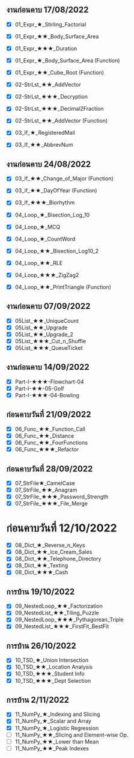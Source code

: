## งานก่อนคาบ 17/08/2022

- [x] 01\_Expr\_★\_Stirling\_Factorial
- [x] 01\_Expr\_★★\_Body\_Surface\_Area
- [x] 01\_Expr\_★★★\_Duration
- [x] 01\_Expr\_★\_Body\_Surface\_Area (Function)
- [x] 01\_Expr\_★★\_Cube\_Root (Function)

- [x] 02-StrLst\_★★\_AddVector
- [x] 02-StrLst\_★★★\_Decryption
- [x] 02-StrLst\_★★★\_Decimal2Fraction
- [x] 02-StrLst\_★★\_AddVector (Function)

- [x] 03\_If\_★\_RegisteredMail
- [x] 03\_If\_★★\_AbbrevNum

## งานก่อนคาบ 24/08/2022

- [x] 03\_If\_★★\_Change\_of\_Major (Function)
- [x] 03\_if\_★★\_DayOfYear (Function)
- [x] 03\_If\_★★★\_Biorhythm

- [x] 04\_Loop\_★\_Bisection\_Log\_10
- [x] 04\_Loop\_★\_MCQ
- [x] 04\_Loop\_★\_CountWord
- [x] 04\_Loop\_★★\_Bisection\_Log10\_2
- [x] 04\_Loop\_★★\_RLE
- [x] 04\_Loop\_★★★\_ZigZag2
- [x] 04\_Loop\_★★\_PrintTriangle (Function)

## งานก่อนคาบ 07/09/2022

- [x] 05List\_★★\_UniqueCount
- [x] 05List\_★★\_Upgrade
- [x] 05List\_★★\_Upgrade\_2
- [x] 05List\_★★★\_Cut\_n\_Shuffle
- [x] 05List\_★★★\_QueueTicket

## งานก่อนคาบ 14/09/2022

- [x] Part-I-★★★-Flowchart-04
- [x] Part-I-★★-05-Golf
- [x] Part-I-★★★-04-Bowling

## ก่อนคาบวันที่ 21/09/2022

- [x] 06\_Func\_★★\_Function\_Call
- [x] 06\_Func\_★★\_Distance
- [x] 06\_Func\_★★\_FourFunctions
- [x] 06\_Func\_★★★\_Refactor

## ก่อนคาบวันที่ 28/09/2022

- [x] 07\_StrFile★\_CamelCase
- [x] 07\_StrFile\_★★\_Anagram
- [x] 07\_StrFile\_★★★\_Password\_Strength
- [x] 07\_StrFile\_★★★\_File\_Merge

# ก่อนคาบวันที่ 12/10/2022

- [x] 08\_Dict\_★\_Reverse\_n\_Keys
- [x] 08\_Dict\_★★\_Ice\_Cream\_Sales
- [x] 08\_Dict\_★★\_Telephone\_Directory
- [x] 08\_Dict\_★★\_Texting
- [x] 08\_Dict\_★★★\_Cash

## การบ้าน 19/10/2022
- [x] 09\_NestedLoop\_★★\_Factorization
- [x] 09\_NestedList\_★★\_Tiling_Puzzle
- [x] 09\_NestedLoop\_★★★\_Pythagorean_Triple
- [x] 09\_NestedList\_★★★\_FirstFit_BestFit

## การบ้าน 26/10/2022
- [x] 10\_TSD\_★\_Union Intersection
- [x] 10\_TSD\_★★_Location Analysis
- [x] 10\_TSD\_★★★_Student Info
- [x] 10\_TSD\_★★★_Dept Selection

## การบ้าน 2/11/2022
- [x] 11\_NumPy\_★\_Indexing and Slicing
- [x] 11\_NumPy\_★\_Scalar and Array
- [x] 11\_NumPy\_★\_Logistic Regression
- [ ] 11\_NumPy\_★★\_Slicing and Element-wise Op.
- [ ] 11\_NumPy\_★★\_Lower than Mean
- [ ] 11\_NumPy\_★★\_Peak Indexes

